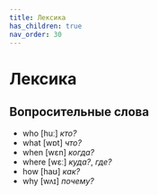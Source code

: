 ```yaml
---
title: Лексика
has_children: true
nav_order: 30
---
```


# Лексика

## Вопросительные слова

- who [huː] *кто?*
- what [wɒt] *что?*
- when [wɛn] *когда?*
- where [wɛː] *куда?*, *где?*
- how [haʊ] *как?*
- why [wʌɪ] *почему?*

